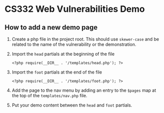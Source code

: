 # CS332 Web Vulnerabilities Demo

## How to add a new demo page
1. Create a php file in the project root. This should use `skewer-case` and be
   related to the name of the vulnerability or the demonstration.

2. Import the `head` partials at the beginning of the file
   
       <?php require(__DIR__ . '/templates/head.php'); ?>
    
3. Import the `foot` partials at the end of the file

       <?php require(__DIR__ . '/templates/foot.php'); ?>
    
4. Add the page to the nav menu by adding an entry to the `$pages` map at the
   top of the `templates/nav.php` file.

5. Put your demo content between the `head` and `foot` partials.